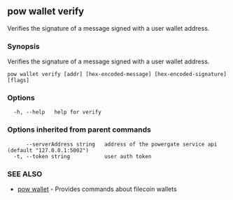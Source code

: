 ## pow wallet verify

Verifies the signature of a message signed with a user wallet address.

### Synopsis

Verifies the signature of a message signed with a user wallet address.

```
pow wallet verify [addr] [hex-encoded-message] [hex-encoded-signature] [flags]
```

### Options

```
  -h, --help   help for verify
```

### Options inherited from parent commands

```
      --serverAddress string   address of the powergate service api (default "127.0.0.1:5002")
  -t, --token string           user auth token
```

### SEE ALSO

-   [pow wallet](pow_wallet.md) - Provides commands about filecoin wallets
